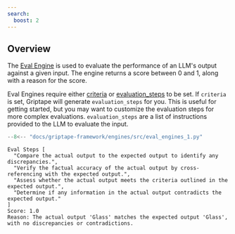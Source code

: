 ```yaml
---
search:
  boost: 2
---
```


## Overview

The [Eval Engine](../../reference/griptape/engines/eval/index.md) is used to evaluate the performance of an LLM's output against a given input. The engine returns a score between 0 and 1, along with a reason for the score.

Eval Engines require either [criteria](../../reference/griptape/engines/eval/eval_engine.md#griptape.engines.eval.eval_engine.EvalEngine.criteria) or [evaluation_steps](../../reference/griptape/engines/eval/eval_engine.md#griptape.engines.eval.eval_engine.EvalEngine.evaluation_steps) to be set.
If `criteria` is set, Griptape will generate `evaluation_steps` for you. This is useful for getting started, but you may want to customize the evaluation steps for more complex evaluations.
`evaluation_steps` are a list of instructions provided to the LLM to evaluate the input.

```python
--8<-- "docs/griptape-framework/engines/src/eval_engines_1.py"
```

```
Eval Steps [
  "Compare the actual output to the expected output to identify any discrepancies.",
  "Verify the factual accuracy of the actual output by cross-referencing with the expected output.",
  "Assess whether the actual output meets the criteria outlined in the expected output.",
  "Determine if any information in the actual output contradicts the expected output."
]
Score: 1.0
Reason: The actual output 'Glass' matches the expected output 'Glass', with no discrepancies or contradictions.
```

